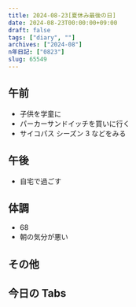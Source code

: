 ```yaml
---
title: 2024-08-23[夏休み最後の日]
date: 2024-08-23T00:00:00+09:00
draft: false
tags: ["diary", ""]
archives: ["2024-08"]
n年日記: ["0823"]
slug: 65549
---
```


## 午前

- 子供を学童に
- パーカーサンドイッチを買いに行く
- サイコパス シーズン 3 などをみる

## 午後

- 自宅で過ごす

## 体調

- 68
- 朝の気分が悪い

## その他

## 今日の Tabs
